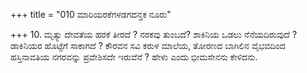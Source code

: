 +++
title = "010 ಮಾರಿಯರಕೆಗಳಡಗದನ್ತಕ ನೂರು"

+++
10. ಮೃತ್ಯು ದೇವತೆಯ ಹರಕೆ ತೀರದೆ ? ನರಕವು ತುಂಬದೆ? ಶಾಕಿನಿಯ ಒಡಲು ನೆನೆಯದಿರುವುದೆ ? ಡಾಕಿನಿಯರ ಹೊಟ್ಟೆಗೆ ಸಾಕಾಗದೆ ? ಕೌರವನ ಸವಿ ಕರುಳ ಮಾಲೆಯ, ತೋರಣದ ಬಾಗಿಲಿನ ವೈಭವದಿಂದ ಹಸ್ತಿನಾವತಿಯ ನಗರವನ್ನು ಪ್ರವೇಶಿಸದೇ ಇರುವೆನೆ ? ಹೇಳು ಎಂದು ಭೀಮಸೇನನು ಕೇಳಿದನು.